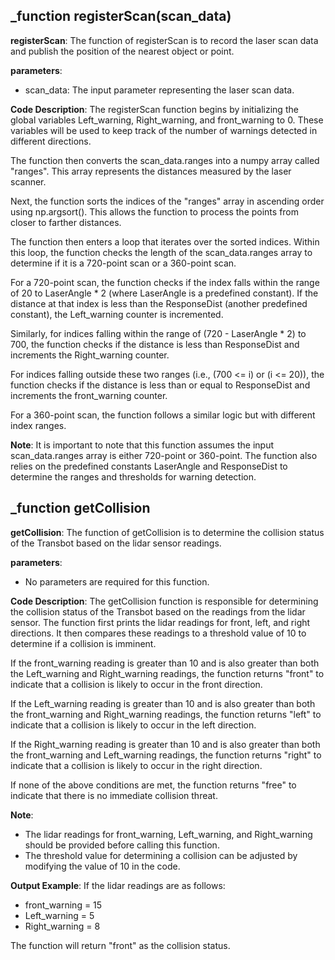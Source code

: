 ## _function registerScan(scan_data)
**registerScan**: The function of registerScan is to record the laser scan data and publish the position of the nearest object or point.

**parameters**:
- scan_data: The input parameter representing the laser scan data.

**Code Description**:
The registerScan function begins by initializing the global variables Left_warning, Right_warning, and front_warning to 0. These variables will be used to keep track of the number of warnings detected in different directions.

The function then converts the scan_data.ranges into a numpy array called "ranges". This array represents the distances measured by the laser scanner.

Next, the function sorts the indices of the "ranges" array in ascending order using np.argsort(). This allows the function to process the points from closer to farther distances.

The function then enters a loop that iterates over the sorted indices. Within this loop, the function checks the length of the scan_data.ranges array to determine if it is a 720-point scan or a 360-point scan.

For a 720-point scan, the function checks if the index falls within the range of 20 to LaserAngle * 2 (where LaserAngle is a predefined constant). If the distance at that index is less than the ResponseDist (another predefined constant), the Left_warning counter is incremented.

Similarly, for indices falling within the range of (720 - LaserAngle * 2) to 700, the function checks if the distance is less than ResponseDist and increments the Right_warning counter.

For indices falling outside these two ranges (i.e., (700 <= i) or (i <= 20)), the function checks if the distance is less than or equal to ResponseDist and increments the front_warning counter.

For a 360-point scan, the function follows a similar logic but with different index ranges.

**Note**: It is important to note that this function assumes the input scan_data.ranges array is either 720-point or 360-point. The function also relies on the predefined constants LaserAngle and ResponseDist to determine the ranges and thresholds for warning detection.
## _function getCollision
**getCollision**: The function of getCollision is to determine the collision status of the Transbot based on the lidar sensor readings.

**parameters**:
- No parameters are required for this function.

**Code Description**:
The getCollision function is responsible for determining the collision status of the Transbot based on the readings from the lidar sensor. The function first prints the lidar readings for front, left, and right directions. It then compares these readings to a threshold value of 10 to determine if a collision is imminent.

If the front_warning reading is greater than 10 and is also greater than both the Left_warning and Right_warning readings, the function returns "front" to indicate that a collision is likely to occur in the front direction.

If the Left_warning reading is greater than 10 and is also greater than both the front_warning and Right_warning readings, the function returns "left" to indicate that a collision is likely to occur in the left direction.

If the Right_warning reading is greater than 10 and is also greater than both the front_warning and Left_warning readings, the function returns "right" to indicate that a collision is likely to occur in the right direction.

If none of the above conditions are met, the function returns "free" to indicate that there is no immediate collision threat.

**Note**:
- The lidar readings for front_warning, Left_warning, and Right_warning should be provided before calling this function.
- The threshold value for determining a collision can be adjusted by modifying the value of 10 in the code.

**Output Example**:
If the lidar readings are as follows:
- front_warning = 15
- Left_warning = 5
- Right_warning = 8

The function will return "front" as the collision status.
